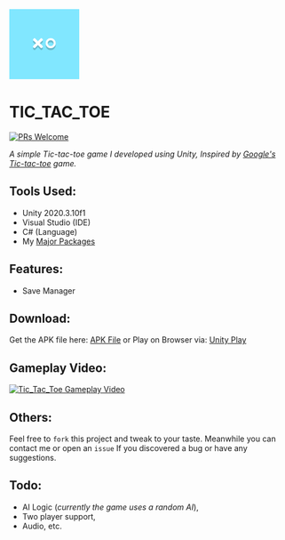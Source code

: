 <img src="Assets\_Project\Icons\Legacy_Icon.png" width="25%" height="25%">

# TIC_TAC_TOE 

[![PRs Welcome](https://img.shields.io/badge/PRs-welcome-blue.svg)](http://makeapullrequest.com)

*A simple Tic-tac-toe game I developed using Unity, Inspired by [Google's Tic-tac-toe](https://g.co/kgs/G16HBy) game.*

## Tools Used:
* Unity 2020.3.10f1 
* Visual Studio (IDE)
* C# (Language)
* My [Major Packages](https://github.com/ebukaracer/Major_Packages)

## Features:
* Save Manager

## Download:
Get the APK file here: [APK File](https://github.com/ebukaracer/TicTacToe/releases/download/apk-v1.0.0/TicTacToe.apk) or
Play on Browser via: [Unity Play](https://play.unity.com/mg/other/tic-tac-toe-16)

## Gameplay Video:
[<img src="https://i.ibb.co/mGPpgVp/Tic-Tac-Toe.png" 
alt="Tic_Tac_Toe Gameplay Video" width="25%" height="25%"/>](https://youtu.be/__aVZWZpskU)

## Others:
Feel free to `fork` this project and tweak to your taste. Meanwhile you can contact me or open an `issue` If you discovered a bug or have any suggestions.

## Todo:
* AI Logic (*currently the game uses a random AI*),
* Two player support,
* Audio, etc.
